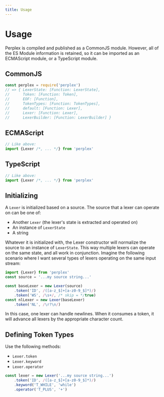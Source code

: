 ```yaml
---
title: Usage
---
```

# Usage

Perplex is compiled and published as a CommonJS module.  However, all of the ES Module information is retained, so it can be imported as an ECMAScript module, or a TypeScript module.

## CommonJS

```js
const perplex = require('perplex')
// => { LexerState: [Function: LexerState],
//      Token: [Function: Token],
//      EOF: [Function],
//      TokenTypes: [Function: TokenTypes],
//      default: [Function: Lexer],
//      Lexer: [Function: Lexer],
//      LexerBuilder: [Function: LexerBuilder] }
```

## ECMAScript

```js
// Like above:
import {Lexer /*, ... */} from 'perplex'
```

## TypeScript

```js
// Like above:
import {Lexer /*, ... */} from 'perplex'
```

## Initializing

A `Lexer` is initialized based on a source.  The source that a lexer can operate on can be one of:

* Another `Lexer` (the lexer's state is extracted and operated on)
* An instance of `LexerState`
* A string

Whatever it is initialized with, the Lexer constructor will normalize the source to an instance of `LexerState`.  This way multiple lexers can operate on the same state, and all work in conjunction.  Imagine the following scenario where I want several types of lexers operating on the same input stream:

```js
import {Lexer} from 'perplex'
const source = '...my source string...'

const baseLexer = new Lexer(source)
	.token('ID', /([a-z_$]+[a-z0-9_$]*)/)
	.token('WS', /\s+/, /* skip = */true)
const nlLexer = new Lexer(baseLexer)
	.token('NL', /\r?\n/)
```

In this case, one lexer can handle newlines.  When it consumes a token, it will advance all lexers by the appropriate character count.

## Defining Token Types

Use the following methods:

* `Lexer.token`
* `Lexer.keyword`
* `Lexer.operator`

```js
const lexer = new Lexer('...my source string...')
	.token('ID', /([a-z_$]+[a-z0-9_$]*)/)
	.keyword('T_WHILE', 'while')
	.operator('T_PLUS', '+')
```
